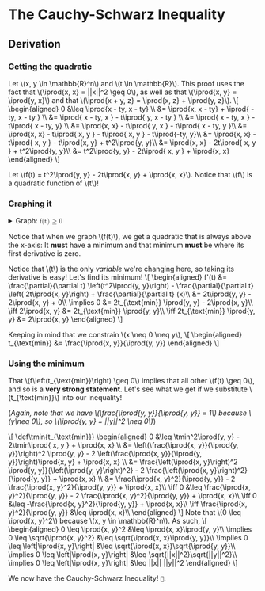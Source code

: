 # The Cauchy-Schwarz Inequality

<div style="display: none;">
<!-- LaTeX definitions -->

\\[
% \lv is short for "vector left"
\def\lv{\left\<}
\def\rv{\right\>}
\def\iprod#1{\lv #1 \rv}
\\]

</div>

## Derivation

### Getting the quadratic
Let \\(x, y \in \mathbb{R}^n\\) and \\(t \in \mathbb{R}\\). This proof uses the fact that \\(\iprod{x, x} = ||x||^2 \geq 0\\), as well as that \\(\iprod{x, y} = \iprod{y, x}\\) and that \\(\iprod{x + y, z} = \iprod{x, z} + \iprod{y, z}\\).
\\[
\begin{aligned}
 0 &\leq \iprod{x - ty, x - ty} \\\\
 &= \iprod{x, x - ty} + \iprod{ -ty, x - ty } \\\\
 &= \iprod{ x - ty, x } - t\iprod{ y, x - ty } \\\\
 &= \iprod{ x - ty, x } - t\iprod{ x - ty, y} \\\\
 &= \iprod{x, x} - t\iprod{ y, x } - t\iprod{ x - ty, y }\\\\
 &= \iprod{x, x} - t\iprod{ x, y } - t\iprod{ x, y } - t\iprod{-ty, y}\\\\
 &= \iprod{x, x} - t\iprod{ x, y } - t\iprod{x, y} + t^2\iprod{y, y}\\\\
 &= \iprod{x, x} - 2t\iprod{ x, y } + t^2\iprod{y, y}\\\\
 &= t^2\iprod{y, y} - 2t\iprod{ x, y } + \iprod{x, x}
\end{aligned}
\\]

Let \\(f(t) = t^2\iprod{y, y} - 2t\iprod{x, y} + \iprod{x, x}\\). Notice that \\(f\\) is a quadratic function of \\(t\\)!


### Graphing it

<details><summary>Graph: <math><mi>f(t)</mi><mo>&geq;</mo><mi>0</mi></math></summary>
<iframe src="https://www.desmos.com/calculator/x6kvupelri?embed" width="500" height="500" style="border: 1px solid #ccc" frameborder=0></iframe>
</details>

Notice that when we graph \\(f(t)\\), we get a quadratic that is always above the x-axis: It **must** have a minimum and that minimum **must** be where its first derivative is zero.

Notice that \\(t\\) is the only _variable_ we're changing here, so taking its derivative is easy! Let's find its minimum!
\\[
\begin{aligned}
 f'(t) &= \frac{\partial}{\partial t} \left(t^2\iprod{y, y}\right) - \frac{\partial}{\partial t} \left( 2t\iprod{x, y}\right) + \frac{\partial}{\partial t} (x)\\\\
 &= 2t\iprod{y, y} - 2\iprod{x, y} + 0\\\\
 \implies 0 &= 2t_{\text{min}} \iprod{y, y} - 2\iprod{x, y}\\\\
 \iff 2\iprod{x, y} &= 2t_{\text{min}} \iprod{y, y}\\\\
 \iff 2t_{\text{min}} \iprod{y, y} &= 2\iprod{x, y}
\end{aligned}
\\]

Keeping in mind that we constrain \\(x \neq 0 \neq y\\),
\\[
\begin{aligned}
 t_{\text{min}} &= \frac{\iprod{x, y}}{\iprod{y, y}}
\end{aligned}
\\]

### Using the minimum

That \\(f\left(t_{\text{min}}\right) \geq 0\\) implies that all other \\(f(t) \geq 0\\), and so is a **very strong statement**. Let's see what we get if we substitute \\(t_{\text{min}}\\) into our inequality!

(_Again, note that we have \\(\frac{\iprod{y, y}}{\iprod{y, y}} = 1\\) because \\(y\neq 0\\), so \\(\iprod{y, y} = ||y||^2 \neq 0\\)_)

\\[
\def\tmin{t_{\text{min}}}
\begin{aligned}
 0 &\leq \tmin^2\iprod{y, y} - 2\tmin\iprod{ x, y } + \iprod{x, x} \\\\
 &= \left(\frac{\iprod{x, y}}{\iprod{y, y}}\right)^2 \iprod{y, y} - 2 \left(\frac{\iprod{x, y}}{\iprod{y, y}}\right)\iprod{x, y} + \iprod{x, x} \\\\
 &= \frac{\left(\iprod{x, y}\right)^2 \iprod{y, y}}{\left(\iprod{y, y}\right)^2} - 2 \frac{\left(\iprod{x, y}\right)^2}{\iprod{y, y}} + \iprod{x, x} \\\\
 &= \frac{\iprod{x, y}^2}{\iprod{y, y}} - 2 \frac{\iprod{x, y}^2}{\iprod{y, y}} + \iprod{x, x}\\\\
 \iff 0 &\leq \frac{\iprod{x, y}^2}{\iprod{y, y}} - 2 \frac{\iprod{x, y}^2}{\iprod{y, y}} + \iprod{x, x}\\\\
 \iff 0 &\leq -\frac{\iprod{x, y}^2}{\iprod{y, y}} + \iprod{x, x}\\\\
 \iff \frac{\iprod{x, y}^2}{\iprod{y, y}} &\leq \iprod{x, x}\\\\
\end{aligned}
\\]
Note that \\(0 \leq \iprod{x, y}^2\\) because \\(x, y \in \mathbb{R}^n\\). As such,
\\[
\begin{aligned}
 0 \leq \iprod{x, y}^2 &\leq \iprod{x, x}\iprod{y, y}\\\\
 \implies 0 \leq \sqrt{\iprod{x, y}^2} &\leq \sqrt{\iprod{x, x}\iprod{y, y}}\\\\
 \implies 0 \leq \left|\iprod{x, y}\right| &\leq \sqrt{\iprod{x, x}}\sqrt{\iprod{y, y}}\\\\
 \implies 0 \leq \left|\iprod{x, y}\right| &\leq \sqrt{||x||^2}\sqrt{||y||^2}\\\\
 \implies 0 \leq \left|\iprod{x, y}\right| &\leq ||x|| ||y||^2
\end{aligned}
\\]

We now have the Cauchy-Schwarz Inequality! `🙂`.

